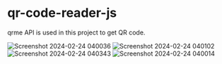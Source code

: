 # qr-code-reader-js
 qrme API is used in this project to get QR code.

![Screenshot 2024-02-24 040036](https://github.com/ArchProtios/qr-code-reader-js/assets/99127122/5f65fe78-001a-4a19-b9cd-66bf8fbc9fb4)
![Screenshot 2024-02-24 040102](https://github.com/ArchProtios/qr-code-reader-js/assets/99127122/a6f6238a-a9a1-4456-9a3b-112434bdd33e)
![Screenshot 2024-02-24 040343](https://github.com/ArchProtios/qr-code-reader-js/assets/99127122/1c04e3e9-e2aa-4f07-b53f-bbc5ccc645b8)
![Screenshot 2024-02-24 040014](https://github.com/ArchProtios/qr-code-reader-js/assets/99127122/91c46bcc-4ef6-47d9-bfa3-7e3baaf2ee4f)
